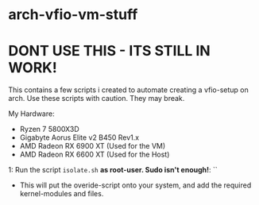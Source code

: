 # arch-vfio-vm-stuff

# DONT USE THIS - ITS STILL IN WORK!

This contains a few scripts i created to automate creating a vfio-setup on arch.
Use these scripts with caution. They may break.

My Hardware:
- Ryzen 7 5800X3D
- Gigabyte Aorus Elite v2 B450 Rev1.x
- AMD Radeon RX 6900 XT (Used for the VM)
- AMD Radeon RX 6600 XT (Used for the Host)

1: Run the script `isolate.sh` **as root-user. Sudo isn't enough!**: ``
- This will put the overide-script onto your system, and add the required kernel-modules and files.
